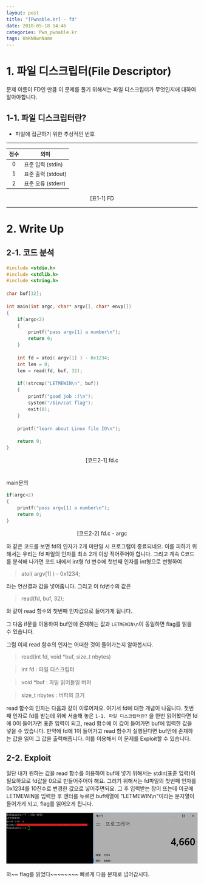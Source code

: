 ```yaml
---
layout: post
title: "[Pwnable.kr] - fd"
date: 2018-05-18 14:46
categories: Pwn_pwnable.kr
tags: UnKN0wnName
---
```


# 1. 파일 디스크립터(File Descriptor)

문제 이름이 FD인 만큼 이 문제를 풀기 위해서는 파일 디스크립터가 무엇인지에 대하여 알아야합니다.

## 1-1. 파일 디스크립터란?

* 파일에 접근하기 위한 추상적인 번호

***
|  정수  |  의미  |
|:---:|--- |
| 0 | 표준 입력 (stdin) |
| 1 | 표준 출력 (stdout)|
| 2 | 표준 오류 (stderr)|

<center> [표1-1] FD </center>

***

# 2. Write Up

## 2-1. 코드 분석


```c
#include <stdio.h>
#include <stdlib.h>
#include <string.h>

char buf[32];

int main(int argc, char* argv[], char* envp[])
{
	if(argc<2)
	{
		printf("pass argv[1] a number\n");
		return 0;
	}
	
	int fd = atoi( argv[1] ) - 0x1234;
	int len = 0;
	len = read(fd, buf, 32);
	
	if(!strcmp("LETMEWIN\n", buf))
	{
		printf("good job :)\n");
		system("/bin/cat flag");
		exit(0);
	}
	
	printf("learn about Linux file IO\n");
	
	return 0;
}

```
<center> [코드2-1] fd.c </center>  

#   

main문의
```c
if(argc<2)
{
	printf("pass argv[1] a number\n");
	return 0;
}
```
<center> [코드2-2] fd.c - argc </center>

와 같은 코드를 보면 fd의 인자가 2개 미만일 시 프로그램이 종료되네요.
이를 피하기 위해서는 우리는 fd 파일의 인자를 최소 2개 이상 적어주어야 합니다. 그리고 계속 C코드를 분석해 나가면
코드 내에서 int형 fd 변수에 첫번째 인자를 int형으로 변형하여 

> atoi( argv[1] ) - 0x1234;

라는 연산결과 값을 넣어줍니다. 그리고 이 fd변수의 값은

> read(fd, buf, 32);

와 같이 read 함수의 첫번째 인자값으로 들어가게 됩니다.

그 다음 if문을 이용하여 buf안에 존재하는 값과 `LETMEWIN\n`이 동일하면 flag를 읽을 수 있습니다.

그럼 이제 read 함수의 인자는 어떠한 것이 들어가는지 알아봅시다.

> read(int fd, void *buf, size_t nbytes)
   
   > int fd : 파일 디스크립터
   
   > void *buf : 파일 읽어들일 버퍼
   
   > size_t nbytes : 버퍼의 크기
   
read 함수의 인자는 다음과 같이 이루어져요. 여기서 fd에 대한 개념이 나옵니다. 첫번째 인자로 fd를 받는데
위에 서술해 놓은 `1-1. 파일 디스크립터란?` 을 한번 읽어봤다면 fd에 0이 들어가면 표준 입력이 되고, read 함수에 
이 값이 들어가면 buf에 입력한 값을 넣을 수 있습니다. 만약에 fd에 1이 들어가고 read 함수가 실행된다면 
buf안에 존재하는 값을 읽어 그 값을 출력해줍니다. 이를 이용해서 이 문제를 Exploit할 수 있습니다.

## 2-2. Exploit

일단 내가 원하는 값을 read 함수를 이용하여 buf에 넣기 위해서는 stdin(표준 입력)이 필요하므로 fd값을
0으로 만들어주어야 해요. 그러기 위해서는 fd파일의 첫번째 인자를 0x1234를 10진수로 변경한 값으로 
넣어주면되요. 그 후 입력받는 창이 뜨는데 이곳에 LETMEWIN을 입력한 후 엔터를 누르면 buf배열에 "LETMEWIN\n"이라는 문자열이
들어가게 되고, flag를 읽어오게 됩니다.

![exploit](https://github.com/STFWLG/stfwlg.github.io/blob/master/pic/pwnable_kr/fd/fd_ex1.png)

와~~ flag를 읽었다~~~~~~~~ 빠르게 다음 문제로 넘어갑시다.
